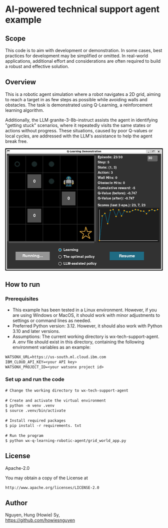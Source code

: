 # AI-powered technical support agent example

## Scope

This code is to aim with development or demonstration. In some cases, best practices for development may be simplified or omitted. In real-world applications, additional effort and considerations are often required to build a robust and effective solution.

## Overview

This is a robotic agent simulation where a robot navigates a 2D grid, aiming to reach a target in as few steps as possible while avoiding walls and obstacles. The task is demonstrated using Q-Learning, a reinforcement learning algorithm. 

Additionally, the LLM granite-3-8b-instruct assists the agent in identifying "getting stuck" scenarios, where it repeatedly visits the same states or actions without progress. These situations, caused by poor Q-values or local cycles, are addressed with the LLM's assistance to help the agent break free.

![](images/screenshot1.jpg)

## How to run

### Prerequisites

- This example has been tested in a Linux environment. However, if you are using Windows or MacOS, it should work with minor adjustments to settings or command lines as needed.
- Preferred Python version: 3.12. However, it should also work with Python 3.10 and later versions.
- Assumptions: The current working directory is wx-tech-support-agent. A .env file should exist in this directory, containing the following environment variables as an example:
  
```
WATSONX_URL=https://us-south.ml.cloud.ibm.com
IBM_CLOUD_API_KEY=<your API key>
WATSONX_PROJECT_ID=<your watsonx project id>
```
### Set up and run the code

```
# Change the working directory to wx-tech-support-agent

# Create and activate the virtual environment
$ python -m venv .venv
$ source .venv/bin/activate

# Install required packages 
$ pip install -r requirements. txt

# Run the program
$ python wx-q-learning-robotic-agent/grid_world_app.py
```

## License

Apache-2.0

You may obtain a copy of the License at 
```
http://www.apache.org/licenses/LICENSE-2.0
```

## Author

Nguyen, Hung (Howie) Sy, 
\
https://github.com/howiesnguyen

